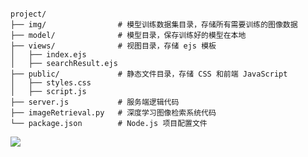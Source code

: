 ```

project/
├── img/                # 模型训练数据集目录，存储所有需要训练的图像数据
├── model/              # 模型目录，保存训练好的模型在本地
├── views/              # 视图目录，存储 ejs 模板
│   ├── index.ejs
│   ├── searchResult.ejs
├── public/             # 静态文件目录，存储 CSS 和前端 JavaScript
│   ├── styles.css
│   ├── script.js
├── server.js           # 服务端逻辑代码
├── imageRetrieval.py   # 深度学习图像检索系统代码
└── package.json        # Node.js 项目配置文件

```

<img src="https://cdn.jsdelivr.net/gh/Nasir1423/blog-img@main/%E6%BC%94%E7%A4%BA%E8%A7%86%E9%A2%911%20(1).gif"/>
